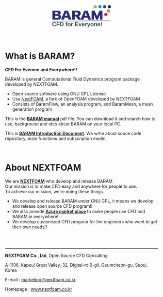 <img src="https://github.com/nextfoam/baram-pages/raw/main/screenshots/baram-1.png" width="40%" style="display: block; margin: auto"><br><br>


# What is BARAM?

**CFD For Everone and Everywhere!!**

BARAM is general Computational Fluid Dynamics program package developed by NEXTFOAM.

+ Open source software using GNU GPL License
+ Use [NextFOAM](https://github.com/nextfoam/nextfoam-cfd), a fork of OpenFOAM developed by NEXTFOAM
+ Consists of BaramFlow, an analysis program, and BaramMesh, a mesh generation program

This is the [**BARAM manual**](https://drive.google.com/file/d/1TRgjzQMoEwP1jkjObAp2aqrY394HPbh3/view?usp=sharing) pdf file. You can download it and search how to use, background and etcs about BARAM on your local PC.

This is [**BARAM Introduction Document**](https://drive.google.com/file/d/13a4n660HrMC53yf_Zskcl0x060vcHiEj/view?usp=sharing). We wrtie about souce code repository, main functions and subscription model.

<br>

# About NEXTFOAM

We are [**NEXTFOAM**](https://drive.google.com/file/d/15MRC34cBABjzjGQkVb7dcPbU2mrpJufa/view?usp=sharing) who develop and release BARAM.<br>
Our mission is to make CFD easy and anywhere for people to use.<br>
To achieve our mission, we're doing these things.

+ We develop and release BARAM under GNU GPL, it means we develop and release open source CFD program!!
+ We also provide [**Azure market place**](https://azuremarketplace.microsoft.com/en-us/marketplace/apps?search=baram&page=1) to make people use CFD and BARAM in everywhere!!
+ We develop customized CFD program for the engineers who want to get their own needs!!

<!---

2024.10

- BaramFlow에서 사용되는 용어들은 언어가 한글로 설정되었을 때의 단어를 기준으로 괄호 안에 영어일 때의 단어를 같이 표기하였다.
- 외부링크는 파란색으로, 참고문헌은 이탤릭체로 표기하였다.

--->

<br><br>

---
__NEXTFOAM Co., Ltd__, Open Source CFD Consulting

A-1106, Kapeul Great Valley, 32, Digital-ro 9-gil, Geumcheon-gu, Seoul, Korea

E-mail : marketing@nextfoam.co.kr

Homepage : www.nextfoam.co.kr
